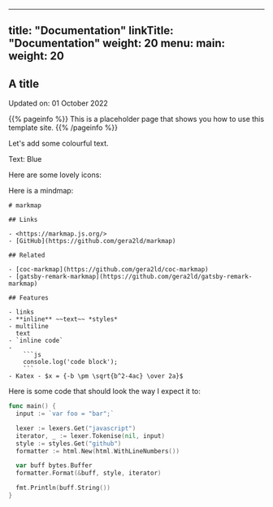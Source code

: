 
---
title: "Documentation"
linkTitle: "Documentation"
weight: 20
menu:
  main:
    weight: 20
---

## A title

Updated on: 01 October 2022

{{% pageinfo %}}
This is a placeholder page that shows you how to use this template site.
{{% /pageinfo %}}


Let's add some colourful text.

<div class="-text-blue pt-3 display-4">Text: Blue</div>

Here are some lovely icons:
  <i class="fas fa-handshake"></i> 
  <i class="fas fa-handshake-slash"></i> 
  
Here is a mindmap:

```markmap
# markmap

## Links

- <https://markmap.js.org/>
- [GitHub](https://github.com/gera2ld/markmap)

## Related

- [coc-markmap](https://github.com/gera2ld/coc-markmap)
- [gatsby-remark-markmap](https://github.com/gera2ld/gatsby-remark-markmap)

## Features

- links
- **inline** ~~text~~ *styles*
- multiline
  text
- `inline code`
-
    ```js
    console.log('code block');
    ```
- Katex - $x = {-b \pm \sqrt{b^2-4ac} \over 2a}$
```

Here is some code that should look the way I expect it to:

```go {.myclass data-line="2"}
func main() {
  input := `var foo = "bar";`

  lexer := lexers.Get("javascript")
  iterator, _ := lexer.Tokenise(nil, input)
  style := styles.Get("github")
  formatter := html.New(html.WithLineNumbers())

  var buff bytes.Buffer
  formatter.Format(&buff, style, iterator)

  fmt.Println(buff.String())
}
```
